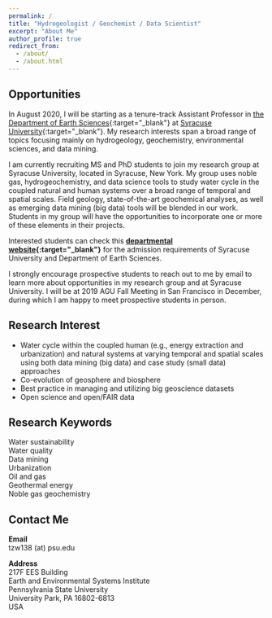 ```yaml
---
permalink: /
title: "Hydrogeologist / Geochemist / Data Scientist"
excerpt: "About Me"
author_profile: true
redirect_from:
  - /about/
  - /about.html
---
```


## Opportunities
In August 2020, I will be starting as a tenure-track Assistant Professor in [the Department of Earth Sciences](http://earthsciences.syr.edu){:target="_blank"} at [Syracuse University](https://www.syracuse.edu){:target="_blank"}. My research interests span a broad range of topics focusing mainly on hydrogeology, geochemistry, environmental sciences, and data mining.

I am currently recruiting MS and PhD students to join my research group at Syracuse University, located in Syracuse, New York. My group uses noble gas, hydrogeochemistry, and data science tools to study water cycle in the coupled natural and human systems over a broad range of temporal and spatial scales. Field geology, state-of-the-art geochemical analyses, as well as emerging data mining (big data) tools will be blended in our work. Students in my group will have the opportunities to incorporate one or more of these elements in their projects.

Interested students can check this **[departmental website](http://earthsciences.syr.edu/academics/g-program.html){:target="_blank"}** for the admission requirements of Syracuse University and Department of Earth Sciences.

I strongly encourage prospective students to reach out to me by email to learn more about opportunities in my research group and at Syracuse University. I will be at 2019 AGU Fall Meeting in San Francisco in December, during which I am happy to meet prospective students in person.

## Research Interest

* Water cycle within the coupled human (e.g., energy extraction and urbanization) and natural systems at varying temporal and spatial scales using both data mining (big data) and case study (small data) approaches
* Co-evolution of geosphere and biosphere
* Best practice in managing and utilizing big geoscience datasets
* Open science and open/FAIR data

## Research Keywords

Water sustainability  
Water quality  
Data mining  
Urbanization  
Oil and gas  
Geothermal energy  
Noble gas geochemistry  

## Contact Me

**Email**  
tzw138 (at) psu.edu

**Address**  
217F EES Building  
Earth and Environmental Systems Institute  
Pennsylvania State University  
University Park, PA 16802-6813  
USA
